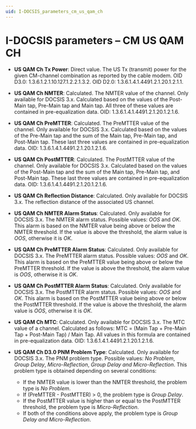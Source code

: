 ```yaml
---
uid: I-DOCSIS_parameters_cm_us_qam_ch
---
```


# I-DOCSIS parameters – CM US QAM CH

- **US QAM Ch Tx Power**: Direct value. The US Tx (transmit) power for the given CM-channel combination as reported by the cable modem. OID D3.0: 1.3.6.1.2.1.10.127.1.2.2.1.3.2. OID D2.0: 1.3.6.1.4.1.4491.2.1.20.1.2.1.1.
- **US QAM Ch NMTER**: Calculated. The NMTER value of the channel. Only available for DOCSIS 3.x. Calculated based on the values of the Post-Main tap, Pre-Main tap and Main tap. All three of these values are contained in pre-equalization data. OID: 1.3.6.1.4.1.4491.2.1.20.1.2.1.6.
- **US QAM Ch PreMTTER**: Calculated. The PreMTTER value of the channel. Only available for DOCSIS 3.x. Calculated based on the values of the Pre-Main tap and the sum of the Main tap, Pre-Main tap, and Post-Main tap. These last three values are contained in pre-equalization data. OID: 1.3.6.1.4.1.4491.2.1.20.1.2.1.6.
- **US QAM Ch PostMTTER**: Calculated. The PostMTTER value of the channel. Only available for DOCSIS 3.x. Calculated based on the values of the Post-Main tap and the sum of the Main tap, Pre-Main tap, and Post-Main tap. These last three values are contained in pre-equalization data. OID: 1.3.6.1.4.1.4491.2.1.20.1.2.1.6.
- **US QAM Ch Reflection Distance**: Calculated. Only available for DOCSIS 3.x. The reflection distance of the associated US channel.
- **US QAM Ch NMTER Alarm Status**: Calculated. Only available for DOCSIS 3.x. The NMTER alarm status. Possible values: *OOS* and *OK*. This alarm is based on the NMTER value being above or below the NMTER threshold. If the value is above the threshold, the alarm value is *OOS*, otherwise it is *OK*.
- **US QAM Ch PreMTTER Alarm Status**: Calculated. Only available for DOCSIS 3.x. The PreMTTER alarm status. Possible values: *OOS* and *OK*. This alarm is based on the PreMTTER value being above or below the PreMTTER threshold. If the value is above the threshold, the alarm value is *OOS*, otherwise it is *OK*.
- **US QAM Ch PostMTTER Alarm Status**: Calculated. Only available for DOCSIS 3.x. The PostMTTER alarm status. Possible values: *OOS* and *OK*. This alarm is based on the PostMTTER value being above or below the PostMTTER threshold. If the value is above the threshold, the alarm value is *OOS*, otherwise it is *OK*.
- **US QAM Ch MTC**: Calculated. Only available for DOCSIS 3.x. The MTC value of a channel. Calculated as follows: MTC = (Main Tap + Pre-Main Tap + Post-Main Tap) / Main Tap. All values in this formula are contained in pre-equalization data. OID: 1.3.6.1.4.1.4491.2.1.20.1.2.1.6.
- **US QAM Ch D3.0 PNM Problem Type**: Calculated. Only available for DOCSIS 3.x. The PNM problem type. Possible values: *No Problem*, *Group Delay*, *Micro-Reflection*, *Group Delay and Micro-Reflection*. This problem type is obtained depending on several conditions:

  - If the NMTER value is lower than the NMTER threshold, the problem type is *No Problem*.
  - If (PreMTTER - PostMTTER) > 0, the problem type is *Group Delay*.
  - If the PostMTTER value is higher than or equal to the PostMTTER threshold, the problem type is *Micro-Reflection*.
  - If both of the conditions above apply, the problem type is *Group Delay and Micro-Reflection*.
